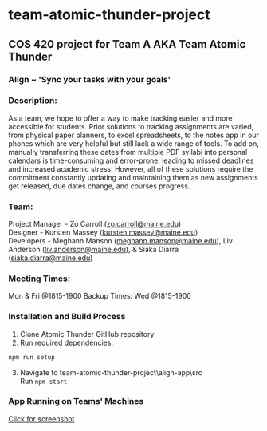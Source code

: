 # team-atomic-thunder-project
## COS 420 project for Team A AKA Team Atomic Thunder

### Align ~ 'Sync your tasks with your goals'

### Description: 
As a team, we hope to offer a way to make tracking easier and more accessible for students. Prior solutions to tracking assignments are varied, from physical paper planners, to excel spreadsheets, to the notes app in our phones which are very helpful but still lack a wide range of tools. To add on, manually transferring these dates from multiple PDF syllabi into personal calendars is time-consuming and error-prone, leading to missed deadlines and increased academic stress. However, all of these solutions require the commitment constantly updating and maintaining them as new assignments get released, due dates change, and courses progress. 

### Team: 
Project Manager - Zo Carroll (zo.carroll@maine.edu) <br />
Designer - Kursten Massey (kursten.massey@maine.edu) <br />
Developers - Meghann Manson (meghann.manson@maine.edu), Liv Anderson (liv.anderson@maine.edu), & Siaka Diarra (siaka.diarra@maine.edu) <br />

### Meeting Times:
Mon & Fri @1815-1900
Backup Times: Wed @1815-1900

### Installation and Build Process
1. Clone Atomic Thunder GitHub repository
2. Run required dependencies:
```bash
npm run setup
```
3. Navigate to team-atomic-thunder-project\align-app\src <br />
Run ```npm start```

### App Running on Teams' Machines

[Click for screenshot](https://docs.google.com/document/d/13Kg4ABdhLJTuJ48swX5GOtbcQP9ssZEZYW-9z344OJ8/edit?usp=sharing
)

